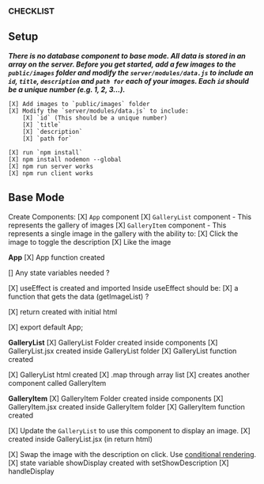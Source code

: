 ### CHECKLIST

## Setup

***There is no database component to base mode. All data is stored in an array on the server. Before you get started, add a few images to the `public/images` folder and modify the `server/modules/data.js` to include an `id`, `title`, `description` and `path for` each of your images. Each `id` should be a unique number (e.g. 1, 2, 3...).***

    [X] Add images to `public/images` folder 
    [X] Modify the `server/modules/data.js` to include:
        [X] `id` (This should be a unique number)
        [X] `title`
        [X] `description`
        [X] `path for`
    
    [X] run `npm install`
    [X] npm install nodemon --global
    [X] npm run server works
    [X] npm run client works


## Base Mode

Create Components:
    [X] `App` component
    [X] `GalleryList` component
        - This represents the gallery of images
    [X] `GalleryItem` component
        - This represents a single image in the gallery with the ability to:
            [X] Click the image to toggle the description
            [X] Like the image

**App**
[X] App function created

[] Any state variables needed ?

[X] useEffect is created and imported
    Inside useEffect should be:
    [X] a function that gets the data (getImageList) ?

[X] return created with initial html

[X] export default App;

**GalleryList**
[X] GalleryList Folder created inside components
[X] GalleryList.jsx created inside GalleryList folder
[X] GalleryList function created

[X] GalleryList html created
    [X] .map through array list
    [X] creates another component called GalleryItem


**GalleryItem**
[X] GalleryItem Folder created inside components
[X] GalleryItem.jsx created inside GalleryItem folder
[X] GalleryItem function created

[X] Update the `GalleryList` to use this component to display an image.
    [X] created inside GalleryList.jsx (in return html)

[X] Swap the image with the description on click. Use [conditional rendering](https://reactjs.org/docs/conditional-rendering.html).
    [X] state variable showDisplay created with setShowDescription 
    [X] handleDisplay




    
